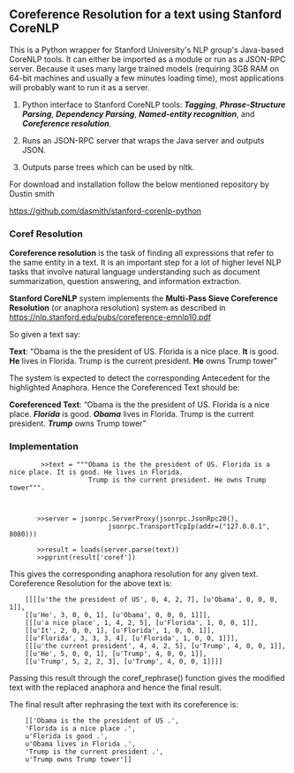 ## **Coreference Resolution for a text using Stanford CoreNLP**

This is a Python wrapper for Stanford University's NLP group's Java-based CoreNLP tools. It can either be imported as a module or run as a JSON-RPC server. Because it uses many large trained models (requiring 3GB RAM on 64-bit machines and usually a few minutes loading time), most applications will probably want to run it as a server.

1. Python interface to Stanford CoreNLP tools: ***Tagging***, ***Phrase-Structure Parsing***, ***Dependency Parsing***, ***Named-entity recognition***, and ***Coreference resolution***.

2. Runs an JSON-RPC server that wraps the Java server and outputs JSON.

3. Outputs parse trees which can be used by nltk.

For download and installation follow the below mentioned repository by Dustin smith

https://github.com/dasmith/stanford-corenlp-python

### Coref Resolution
**Coreference resolution** is the task of finding all expressions that refer to the same 
entity in a text. It is an important step for a lot of higher level NLP tasks that 
involve natural language understanding such as document summarization, question answering, and information extraction.

**Stanford CoreNLP** system implements the **Multi-Pass Sieve Coreference Resolution** (or anaphora resolution) system as described in https://nlp.stanford.edu/pubs/coreference-emnlp10.pdf


So given a text say:

**Text**: "Obama is the the president of US. Florida is a nice place. **It** is good. **He** lives in Florida.
            Trump is the current president. **He** owns Trump tower"

The system is expected to detect the corresponding Antecedent for the highlighted Anaphora. Hence the Coreferenced Text should
be:

**Coreferenced Text**:  “Obama is the the president of US. Florida is a nice place. ***Florida*** is good. ***Obama*** lives in Florida. Trump is the current president. ***Trump*** owns Trump tower”



### Implementation

            >>text = """Obama is the the president of US. Florida is a nice place. It is good. He lives in Florida.
                        Trump is the current president. He owns Trump tower""".



           >>server = jsonrpc.ServerProxy(jsonrpc.JsonRpc20(),
                             jsonrpc.TransportTcpIp(addr=("127.0.0.1", 8080)))

           >>result = loads(server.parse(text))
           >>pprint(result['coref'])
           
This gives the corresponding anaphora resolution for any given text. Coreference Resolution for the above text is:

        [[[[u'the the president of US', 0, 4, 2, 7], [u'Obama', 0, 0, 0, 1]],
        [[u'He', 3, 0, 0, 1], [u'Obama', 0, 0, 0, 1]]],
        [[[u'a nice place', 1, 4, 2, 5], [u'Florida', 1, 0, 0, 1]],
        [[u'It', 2, 0, 0, 1], [u'Florida', 1, 0, 0, 1]],
        [[u'Florida', 3, 3, 3, 4], [u'Florida', 1, 0, 0, 1]]],
        [[[u'the current president', 4, 4, 2, 5], [u'Trump', 4, 0, 0, 1]],
        [[u'He', 5, 0, 0, 1], [u'Trump', 4, 0, 0, 1]],
        [[u'Trump', 5, 2, 2, 3], [u'Trump', 4, 0, 0, 1]]]]

Passing this result through the coref_rephrase() function gives the modified text with the replaced 
anaphora and hence the final result.

The final result after rephrasing the text with its coreference is:

        [['Obama is the the president of US .',
        'Florida is a nice place .',
        u'Florida is good .',
        u'Obama lives in Florida .',
        'Trump is the current president .',
        u'Trump owns Trump tower']]
